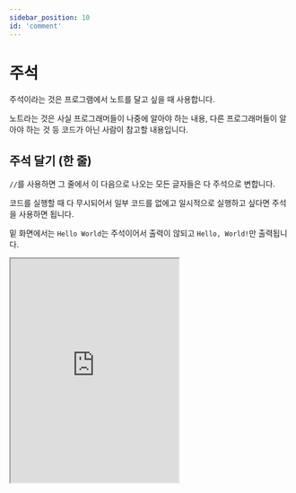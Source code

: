 ```yaml
---
sidebar_position: 10
id: 'comment'
---
```


# 주석

주석이라는 것은 프로그램에서 노트를 달고 싶을 때 사용합니다.

노트라는 것은 사실 프로그래머들이 나중에 알아야 하는 내용, 다른 프로그래머들이 알아야 하는 것 등 코드가 아닌 사람이 참고할 내용입니다.

## 주석 달기 (한 줄)

`//`를 사용하면 그 줄에서 이 다음으로 나오는 모든 글자들은 다 주석으로 변합니다.

코드를 실행할 때 다 무시되어서 일부 코드를 없에고 일시적으로 실행하고 싶다면 주석을 사용하면 됩니다.

밑 화면에서는 `Hello World`는 주석이어서 출력이 않되고 `Hello, World!`만 출력됩니다.

<iframe
  title="Rust Playground"
  src="https://play.rust-lang.org/?version=stable&mode=debug&edition=2022&code=fn%20main()%20%7B%0A%20%20%20%20%2F%2Fprintln!(%22Hello%20World%22)%3B%0A%20%20%20%20%0A%20%20%20%20println!(%22Hello%2C%20World!%22)%3B%0A%7D"
  height="400"
/>

:::note

## 중괄호의 사용 {}

`{}`를 `""` 안에 넣고 다음에 값을 선언하면 그 값이 `{}` 안에 대신 넣어집니다.

예를 들면, `println!("{} {}", 1, 2)`는 `"1 2"`를 출력합니다.
:::note


## 주석 달기 (블록 줄)

`//`는 그 줄에서 이 다음으로 나오는 모든 글자들은 다 주석으로 만들지만 `/**/`는 `/*`와 `*/` 사이를 주석으로 만듭니다.

<iframe
  title="Rust Playrground"
  src="https://play.rust-lang.org/?version=stable&mode=debug&edition=2022&code=fn%20main()%20%7B%0A%20%20%20%20%2F*eprint!(%22Error%3F%3F%3F!!!%22)%3B*%2F%0A%20%20%20%20%0A%20%20%20%20print!(%22%EC%9C%84%20%EC%BD%94%EB%93%9C%EB%8A%94%20%EC%8B%A4%ED%96%89%EC%9D%B4%20X%22)%3B%0A%7D"
  height="400"
/>

## 주석 달기 (DOC 주석)

`///`와 `//!`는 `//`와 똑같지만 [Markdown](https://www.markdownguide.org/basic-syntax/) 형식을 지원합니다.

Markdown이란 글이 아니라 특별한 스타일을 넣은 글입니다 (예: 글의 크기, 모양 등)

`///`는 코드 블록 (예: `main()`) 밖에서 `//!` 코드 블록 안에서 사용합니다.

<iframe
  title="Rust Playground"
  src="https://play.rust-lang.org/?version=stable&mode=debug&edition=2022&code=%2F%2F%2F%20%23Hello%20World%0D%0Afn%20main()%20%7B%0D%0A%20%20%20%20%2F%2F!%20%23Testing%0D%0A%20%20%20%20println!(%22%7B%7D%20can%20support%20%7B%7D%20notation%22%2C%22Doc%20comment%22%2C%22markdown%22)%3B%0D%0A%7D"
  height="400"
/>
